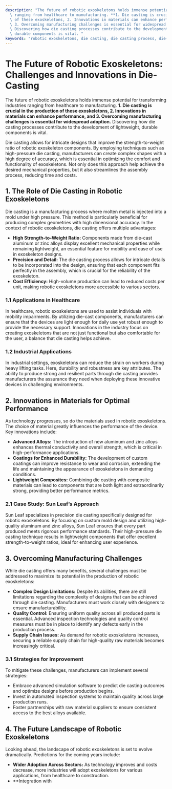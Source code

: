 ```yaml
---
description: "The future of robotic exoskeletons holds immense potential for transforming industries\
  \ ranging from healthcare to manufacturing. **1. Die casting is crucial in the production\
  \ of these exoskeletons, 2. Innovations in materials can enhance performance, and\
  \ 3. Overcoming manufacturing challenges is essential for widespread adoption.**\
  \ Discovering how die casting processes contribute to the development of lightweight,\
  \ durable components is vital. "
keywords: "robotic exoskeletons, die casting, die casting process, die-cast aluminum"
---
```

# The Future of Robotic Exoskeletons: Challenges and Innovations in Die-Casting

The future of robotic exoskeletons holds immense potential for transforming industries ranging from healthcare to manufacturing. **1. Die casting is crucial in the production of these exoskeletons, 2. Innovations in materials can enhance performance, and 3. Overcoming manufacturing challenges is essential for widespread adoption.** Discovering how die casting processes contribute to the development of lightweight, durable components is vital. 

Die casting allows for intricate designs that improve the strength-to-weight ratio of robotic exoskeleton components. By employing techniques such as high-pressure die casting, manufacturers can create complex shapes with a high degree of accuracy, which is essential in optimizing the comfort and functionality of exoskeletons. Not only does this approach help achieve the desired mechanical properties, but it also streamlines the assembly process, reducing time and costs.

## **1. The Role of Die Casting in Robotic Exoskeletons**

Die casting is a manufacturing process where molten metal is injected into a mold under high pressure. This method is particularly beneficial for producing complex geometries with high dimensional accuracy. In the context of robotic exoskeletons, die casting offers multiple advantages:

- **High Strength-to-Weight Ratio:** Components made from die-cast aluminum or zinc alloys display excellent mechanical properties while remaining lightweight, an essential feature for mobility and ease of use in exoskeleton designs.
- **Precision and Detail:** The die casting process allows for intricate details to be incorporated into the design, ensuring that each component fits perfectly in the assembly, which is crucial for the reliability of the exoskeleton.
- **Cost Efficiency:** High-volume production can lead to reduced costs per unit, making robotic exoskeletons more accessible to various sectors.

### **1.1 Applications in Healthcare**

In healthcare, robotic exoskeletons are used to assist individuals with mobility impairments. By utilizing die-cast components, manufacturers can ensure that the devices are light enough for daily use yet robust enough to provide the necessary support. Innovations in the industry focus on creating exoskeletons that are not just functional but also comfortable for the user, a balance that die casting helps achieve.

### **1.2 Industrial Applications**

In industrial settings, exoskeletons can reduce the strain on workers during heavy lifting tasks. Here, durability and robustness are key attributes. The ability to produce strong and resilient parts through die casting provides manufacturers the assurance they need when deploying these innovative devices in challenging environments.

## **2. Innovations in Materials for Optimal Performance**

As technology progresses, so do the materials used in robotic exoskeletons. The choice of material greatly influences the performance of the device. Key innovations include:

- **Advanced Alloys:** The introduction of new aluminum and zinc alloys enhances thermal conductivity and overall strength, which is critical in high-performance applications.
- **Coatings for Enhanced Durability:** The development of custom coatings can improve resistance to wear and corrosion, extending the life and maintaining the appearance of exoskeletons in demanding conditions.
- **Lightweight Composites:** Combining die casting with composite materials can lead to components that are both light and extraordinarily strong, providing better performance metrics.

### **2.1 Case Study: Sun Leaf’s Approach**

Sun Leaf specializes in precision die casting specifically designed for robotic exoskeletons. By focusing on custom mold design and utilizing high-quality aluminum and zinc alloys, Sun Leaf ensures that every part produced meets rigorous performance standards. Their high-pressure die casting technique results in lightweight components that offer excellent strength-to-weight ratios, ideal for enhancing user experience.

## **3. Overcoming Manufacturing Challenges**

While die casting offers many benefits, several challenges must be addressed to maximize its potential in the production of robotic exoskeletons:

- **Complex Design Limitations:** Despite its abilities, there are still limitations regarding the complexity of designs that can be achieved through die casting. Manufacturers must work closely with designers to ensure manufacturability.
- **Quality Control:** Ensuring uniform quality across all produced parts is essential. Advanced inspection technologies and quality control measures must be in place to identify any defects early in the production process.
- **Supply Chain Issues:** As demand for robotic exoskeletons increases, securing a reliable supply chain for high-quality raw materials becomes increasingly critical.

### **3.1 Strategies for Improvement**

To mitigate these challenges, manufacturers can implement several strategies:
- Embrace advanced simulation software to predict die casting outcomes and optimize designs before production begins.
- Invest in automated inspection systems to maintain quality across large production runs.
- Foster partnerships with raw material suppliers to ensure consistent access to the best alloys available.

## **4. The Future Landscape of Robotic Exoskeletons**

Looking ahead, the landscape of robotic exoskeletons is set to evolve dramatically. Predictions for the coming years include:

- **Wider Adoption Across Sectors:** As technology improves and costs decrease, more industries will adopt exoskeletons for various applications, from healthcare to construction.
- **Integration with
